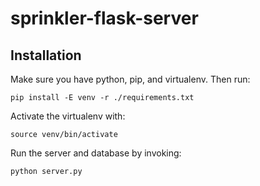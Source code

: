 sprinkler-flask-server
======================

Installation
------------

Make sure you have python, pip, and virtualenv. Then run:

```
pip install -E venv -r ./requirements.txt
```

Activate the virtualenv with:

```
source venv/bin/activate
```

Run the server and database by invoking:

```
python server.py
```
